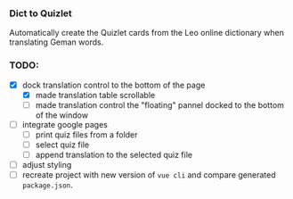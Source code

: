 ### Dict to Quizlet

Automatically create the Quizlet cards from the Leo online dictionary when translating Geman words.

### TODO:
- [x] dock translation control to the bottom of the page
  - [x] made translation table scrollable
  - [ ] made translation control the "floating" pannel docked to the bottom of the window
- [ ] integrate google pages
  - [ ] print quiz files from a folder
  - [ ] select quiz file
  - [ ] append translation to the selected quiz file
- [ ] adjust styling 
- [ ] recreate project with new version of `vue cli` and compare generated `package.json`.